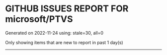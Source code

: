 
# GITHUB ISSUES REPORT FOR microsoft/PTVS


Generated on 2022-11-24 using: stale=30, all=0


Only showing items that are new to report in past 1 day(s)


---
